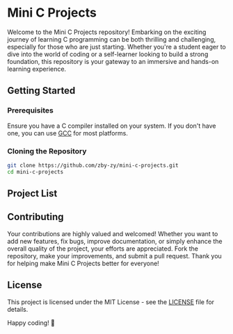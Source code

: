 # Mini C Projects
Welcome to the Mini C Projects repository! Embarking on the exciting journey of learning C programming can be both thrilling and challenging, especially for those who are just starting. Whether you're a student eager to dive into the world of coding or a self-learner looking to build a strong foundation, this repository is your gateway to an immersive and hands-on learning experience.

## Getting Started
### Prerequisites
Ensure you have a C compiler installed on your system. If you don't have one, you can use [GCC](https://gcc.gnu.org/) for most platforms.
### Cloning the Repository
```bash
git clone https://github.com/zby-zy/mini-c-projects.git
cd mini-c-projects
```
## Project List

## Contributing
Your contributions are highly valued and welcomed! Whether you want to add new features, fix bugs, improve documentation, or simply enhance the overall quality of the project, your efforts are appreciated. Fork the repository, make your improvements, and submit a pull request. Thank you for helping make Mini C Projects better for everyone!


## License

This project is licensed under the MIT License - see the [LICENSE](https://github.com/zby-zy/mini-c-projects/blob/main/LICENSE) file for details.

Happy coding! 🌟
